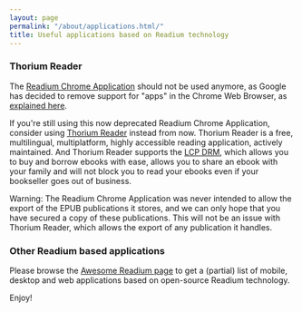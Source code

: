 ```yaml
---
layout: page
permalink: "/about/applications.html/"
title: Useful applications based on Readium technology
---
```


### Thorium Reader

The [Readium Chrome Application](https://chrome.google.com/webstore/detail/readium/fepbnnnkkadjhjahcafoaglimekefifl) should not be used anymore, as Google has decided to remove support for "apps" in the Chrome Web Browser, as [explained here](https://developer.chrome.com/docs/apps/migration/). 

If you're still using this now deprecated Readium Chrome Application, consider using [Thorium Reader](https://www.edrlab.org/software/thorium-reader/) instead from now. Thorium Reader is a free, multilingual, multiplatform, highly accessible reading application, actively maintained. And Thorium Reader supports the [LCP DRM](https://www.edrlab.org/readium-lcp/), which allows you to buy and borrow ebooks with ease, allows you to share an ebook with your family and will not block you to read your ebooks even if your bookseller goes out of business.   

Warning: The Readium Chrome Application was never intended to allow the export of the EPUB publications it stores, and we can only hope that you have secured a copy of these publications. This will not be an issue with Thorium Reader, which allows the export of any publication it handles. 

### Other Readium based applications

Please browse the [Awesome Readium page](https://readium.org/awesome-readium/) to get a (partial) list of mobile, desktop and web applications based on open-source Readium technology. 

Enjoy!